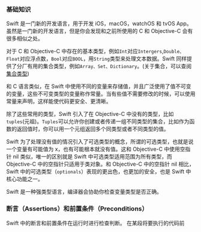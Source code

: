 ### 基础知识

Swift 是一门新的开发语言，用于开发 iOS，macOS，watchOS 和 tvOS App。虽然是一门新的开发语言，但是你会发现和之前所使用的 C 和 Objective-C 会有很多相似之处。

对于 C 和 Objective-C 中存在的基本类型，例如`Int`对应`Intergers`,`Double、Float`对应浮点数，`Bool`对应`BOOL`，用`String`类型来处理文本数据。Swift 同样提供了分厂有用的集合类型，例如`Array、Set、Dictionary`。(关于集合，可以查阅[集合类型](https://www.baidu.com))

和 C 语言类似，在 Swift 中使用不同的变量来存储值，并且广泛使用了值不可变的变量，这些不可变类型的变量称作常量。当有些值不需要修改的时候，可以使用常量来声明，这样能使代码更安全、更清晰。

除了这些常用的类型，Swift 引入了在 Objective-C 中没有的类型，比如`tuples`(元祖)。`Tuples`可以允许你创建或者传递一组不同类型的集合，比如作为函数的返回值时，你可以用一个元组返回多个同类型或者不同类型的值。

Swift 为了处理没有值的情况引入了可选类型的概念，所谓的可选类型，也就是说一个变量有可能值为 x，也有可能根本就没有值。这和 Objective-C 中使用空指针 nil 类似，唯一的区别就是 Swift 中可选类型适用范围为所有类型，而 Objective-C 中的空指针只适用于类对象。和 Objective-C 中的空指针 nil 相比，Swift 中的可选类型（`optionals`）表现的更出色，也更加的安全，也是 Swift 中核心功能之一。

Swift 是一种强类型语言，编译器会协助你检查变量类型是否正确。

### 断言（Assertions）和前置条件（Preconditions）

 Swift 中的断言和前置条件在运行时进行检查判断。 在某段将要执行的代码前